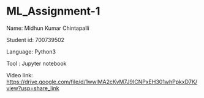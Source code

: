 # ML_Assignment-1
Name: Midhun Kumar Chintapalli 

Student id: 700739502

Language: Python3 

Tool : Jupyter notebook

Video link:
https://drive.google.com/file/d/1wwlMA2cKvM7J9ICNPxEH301whPpkxD7K/view?usp=share_link
